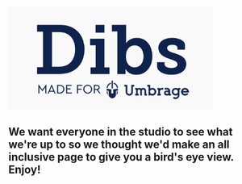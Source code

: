![](dibs.png)  
## We want everyone in the studio to see what we're up to so we thought we'd make an all inclusive page to give you a bird's eye view. Enjoy!
